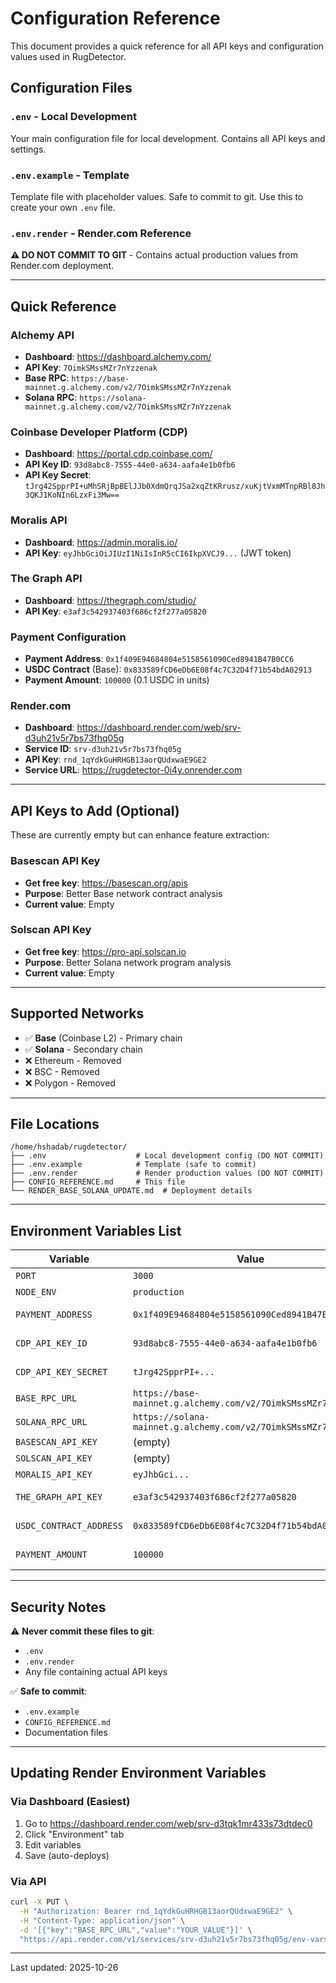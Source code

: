 # Configuration Reference

This document provides a quick reference for all API keys and configuration values used in RugDetector.

## Configuration Files

### `.env` - Local Development
Your main configuration file for local development. Contains all API keys and settings.

### `.env.example` - Template
Template file with placeholder values. Safe to commit to git. Use this to create your own `.env` file.

### `.env.render` - Render.com Reference
**⚠️ DO NOT COMMIT TO GIT** - Contains actual production values from Render.com deployment.

---

## Quick Reference

### Alchemy API
- **Dashboard**: https://dashboard.alchemy.com/
- **API Key**: `7OimkSMssMZr7nYzzenak`
- **Base RPC**: `https://base-mainnet.g.alchemy.com/v2/7OimkSMssMZr7nYzzenak`
- **Solana RPC**: `https://solana-mainnet.g.alchemy.com/v2/7OimkSMssMZr7nYzzenak`

### Coinbase Developer Platform (CDP)
- **Dashboard**: https://portal.cdp.coinbase.com/
- **API Key ID**: `93d8abc8-7555-44e0-a634-aafa4e1b0fb6`
- **API Key Secret**: `tJrg42SpprPI+uMhSRjBpBElJJb0XdmQrqJSa2xqZtKRrusz/xuKjtVxmMTnpRBl8Jh3QKJ1KoNIn6LzxFi3Mw==`

### Moralis API
- **Dashboard**: https://admin.moralis.io/
- **API Key**: `eyJhbGciOiJIUzI1NiIsInR5cCI6IkpXVCJ9...` (JWT token)

### The Graph API
- **Dashboard**: https://thegraph.com/studio/
- **API Key**: `e3af3c542937403f686cf2f277a05820`

### Payment Configuration
- **Payment Address**: `0x1f409E94684804e5158561090Ced8941B47B0CC6`
- **USDC Contract** (Base): `0x833589fCD6eDb6E08f4c7C32D4f71b54bdA02913`
- **Payment Amount**: `100000` (0.1 USDC in units)

### Render.com
- **Dashboard**: https://dashboard.render.com/web/srv-d3uh21v5r7bs73fhq05g
- **Service ID**: `srv-d3uh21v5r7bs73fhq05g`
- **API Key**: `rnd_1qYdkGuHRHGB13aorQUdxwaE9GE2`
- **Service URL**: https://rugdetector-0i4y.onrender.com

---

## API Keys to Add (Optional)

These are currently empty but can enhance feature extraction:

### Basescan API Key
- **Get free key**: https://basescan.org/apis
- **Purpose**: Better Base network contract analysis
- **Current value**: Empty

### Solscan API Key
- **Get free key**: https://pro-api.solscan.io
- **Purpose**: Better Solana network program analysis
- **Current value**: Empty

---

## Supported Networks

- ✅ **Base** (Coinbase L2) - Primary chain
- ✅ **Solana** - Secondary chain
- ❌ Ethereum - Removed
- ❌ BSC - Removed
- ❌ Polygon - Removed

---

## File Locations

```
/home/hshadab/rugdetector/
├── .env                    # Local development config (DO NOT COMMIT)
├── .env.example            # Template (safe to commit)
├── .env.render             # Render production values (DO NOT COMMIT)
├── CONFIG_REFERENCE.md     # This file
└── RENDER_BASE_SOLANA_UPDATE.md  # Deployment details
```

---

## Environment Variables List

| Variable | Value | Source |
|----------|-------|--------|
| `PORT` | `3000` | Standard |
| `NODE_ENV` | `production` | Render |
| `PAYMENT_ADDRESS` | `0x1f409E94684804e5158561090Ced8941B47B0CC6` | Your wallet |
| `CDP_API_KEY_ID` | `93d8abc8-7555-44e0-a634-aafa4e1b0fb6` | Coinbase CDP |
| `CDP_API_KEY_SECRET` | `tJrg42SpprPI+...` | Coinbase CDP |
| `BASE_RPC_URL` | `https://base-mainnet.g.alchemy.com/v2/7OimkSMssMZr7nYzzenak` | Alchemy |
| `SOLANA_RPC_URL` | `https://solana-mainnet.g.alchemy.com/v2/7OimkSMssMZr7nYzzenak` | Alchemy |
| `BASESCAN_API_KEY` | (empty) | Optional |
| `SOLSCAN_API_KEY` | (empty) | Optional |
| `MORALIS_API_KEY` | `eyJhbGci...` | Moralis |
| `THE_GRAPH_API_KEY` | `e3af3c542937403f686cf2f277a05820` | The Graph |
| `USDC_CONTRACT_ADDRESS` | `0x833589fCD6eDb6E08f4c7C32D4f71b54bdA02913` | Base USDC |
| `PAYMENT_AMOUNT` | `100000` | 0.1 USDC |

---

## Security Notes

⚠️ **Never commit these files to git**:
- `.env`
- `.env.render`
- Any file containing actual API keys

✅ **Safe to commit**:
- `.env.example`
- `CONFIG_REFERENCE.md`
- Documentation files

---

## Updating Render Environment Variables

### Via Dashboard (Easiest)
1. Go to https://dashboard.render.com/web/srv-d3tqk1mr433s73dtdec0
2. Click "Environment" tab
3. Edit variables
4. Save (auto-deploys)

### Via API
```bash
curl -X PUT \
  -H "Authorization: Bearer rnd_1qYdkGuHRHGB13aorQUdxwaE9GE2" \
  -H "Content-Type: application/json" \
  -d '[{"key":"BASE_RPC_URL","value":"YOUR_VALUE"}]' \
  "https://api.render.com/v1/services/srv-d3uh21v5r7bs73fhq05g/env-vars"
```

---

Last updated: 2025-10-26
